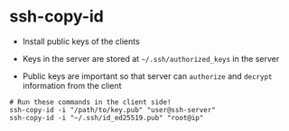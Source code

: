 # ssh-copy-id

- Install public keys of the clients

- Keys in the server are stored at `~/.ssh/authorized_keys` in the server
- Public keys are important so that server can `authorize` and `decrypt` information from the client

```shell
# Run these commands in the client side!
ssh-copy-id -i "/path/to/key.pub" "user@ssh-server"
ssh-copy-id -i "~/.ssh/id_ed25519.pub" "root@ip"
```
